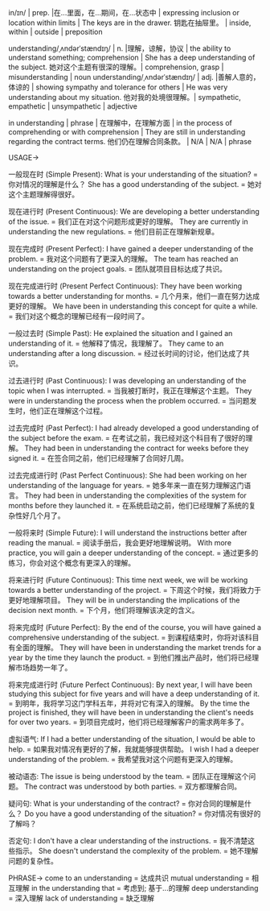 in/ɪn/ | prep. |在...里面，在...期间，在...状态中 | expressing inclusion or location within limits | The keys are in the drawer. 钥匙在抽屉里。 | inside, within | outside | preposition

understanding/ˌʌndərˈstændɪŋ/ | n. |理解，谅解，协议 | the ability to understand something; comprehension |  She has a deep understanding of the subject. 她对这个主题有很深的理解。| comprehension, grasp | misunderstanding | noun
understanding/ˌʌndərˈstændɪŋ/ | adj. |善解人意的，体谅的 | showing sympathy and tolerance for others | He was very understanding about my situation. 他对我的处境很理解。| sympathetic, empathetic | unsympathetic | adjective

in understanding | phrase | 在理解中，在理解方面 | in the process of comprehending or with comprehension |  They are still in understanding regarding the contract terms.  他们仍在理解合同条款。 |  N/A | N/A | phrase


USAGE->

一般现在时 (Simple Present):
What is your understanding of the situation? = 你对情况的理解是什么？
She has a good understanding of the subject. = 她对这个主题理解得很好。

现在进行时 (Present Continuous):
We are developing a better understanding of the issue. = 我们正在对这个问题形成更好的理解。
They are currently in understanding the new regulations. = 他们目前正在理解新规章。

现在完成时 (Present Perfect):
I have gained a deeper understanding of the problem. = 我对这个问题有了更深入的理解。
The team has reached an understanding on the project goals. = 团队就项目目标达成了共识。

现在完成进行时 (Present Perfect Continuous):
They have been working towards a better understanding for months. = 几个月来，他们一直在努力达成更好的理解。
We have been in understanding this concept for quite a while. = 我们对这个概念的理解已经有一段时间了。

一般过去时 (Simple Past):
He explained the situation and I gained an understanding of it. = 他解释了情况，我理解了。
They came to an understanding after a long discussion. = 经过长时间的讨论，他们达成了共识。

过去进行时 (Past Continuous):
I was developing an understanding of the topic when I was interrupted. = 当我被打断时，我正在理解这个主题。
They were in understanding the process when the problem occurred. = 当问题发生时，他们正在理解这个过程。

过去完成时 (Past Perfect):
I had already developed a good understanding of the subject before the exam. = 在考试之前，我已经对这个科目有了很好的理解。
They had been in understanding the contract for weeks before they signed it. = 在签合同之前，他们已经理解了合同好几周。

过去完成进行时 (Past Perfect Continuous):
She had been working on her understanding of the language for years. = 她多年来一直在努力理解这门语言。
They had been in understanding the complexities of the system for months before they launched it. = 在系统启动之前，他们已经理解了系统的复杂性好几个月了。


一般将来时 (Simple Future):
I will understand the instructions better after reading the manual. = 阅读手册后，我会更好地理解说明。
With more practice, you will gain a deeper understanding of the concept. = 通过更多的练习，你会对这个概念有更深入的理解。

将来进行时 (Future Continuous):
This time next week, we will be working towards a better understanding of the project. = 下周这个时候，我们将致力于更好地理解项目。
They will be in understanding the implications of the decision next month. = 下个月，他们将理解该决定的含义。

将来完成时 (Future Perfect):
By the end of the course, you will have gained a comprehensive understanding of the subject. = 到课程结束时，你将对该科目有全面的理解。
They will have been in understanding the market trends for a year by the time they launch the product. = 到他们推出产品时，他们将已经理解市场趋势一年了。

将来完成进行时 (Future Perfect Continuous):
By next year, I will have been studying this subject for five years and will have a deep understanding of it. = 到明年，我将学习这门学科五年，并将对它有深入的理解。
By the time the project is finished, they will have been in understanding the client's needs for over two years. = 到项目完成时，他们将已经理解客户的需求两年多了。


虚拟语气:
If I had a better understanding of the situation, I would be able to help. = 如果我对情况有更好的了解，我就能够提供帮助。
I wish I had a deeper understanding of the problem. = 我希望我对这个问题有更深入的理解。

被动语态:
The issue is being understood by the team. = 团队正在理解这个问题。
The contract was understood by both parties. = 双方都理解合同。

疑问句:
What is your understanding of the contract? = 你对合同的理解是什么？
Do you have a good understanding of the situation? = 你对情况有很好的了解吗？

否定句:
I don't have a clear understanding of the instructions. = 我不清楚这些指示。
She doesn't understand the complexity of the problem. = 她不理解问题的复杂性。


PHRASE->
come to an understanding = 达成共识
mutual understanding = 相互理解
in the understanding that = 考虑到; 基于...的理解
deep understanding = 深入理解
lack of understanding = 缺乏理解
